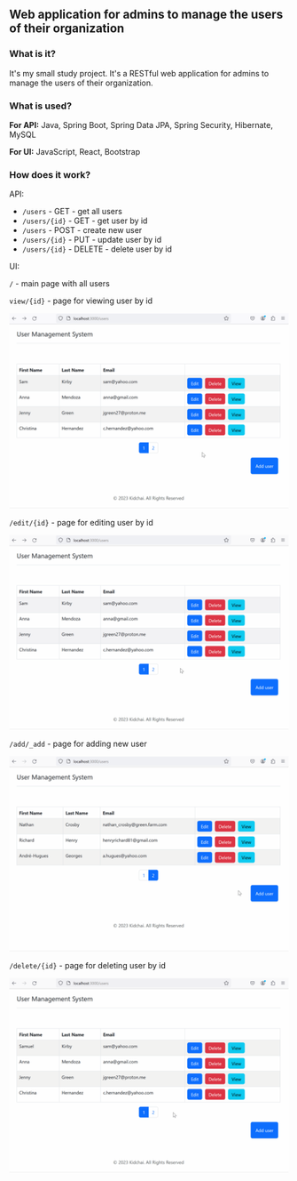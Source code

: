 ## Web application for admins to manage the users of their organization

### What is it?

It's my small study project. It's a RESTful web application for admins to manage the users of their organization.

### What is used?

**For API:** Java, Spring Boot, Spring Data JPA, Spring Security, Hibernate, MySQL

**For UI:** JavaScript, React, Bootstrap

### How does it work?

API:

- `/users` - GET - get all users
- `/users/{id}` - GET - get user by id
- `/users` - POST - create new user
- `/users/{id}` - PUT - update user by id
- `/users/{id}` - DELETE - delete user by id

UI:

`/` - main page with all users

`view/{id}` - page for viewing user by id

![View user](readme/view.gif)

`/edit/{id}` - page for editing user by id

![Edit user](readme/edit.gif)

`/add/_add` - page for adding new user

![Add new user](readme/create.gif)

`/delete/{id}` - page for deleting user by id

![Delete user](readme/delete.gif)